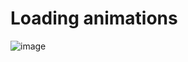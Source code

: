 # Loading animations

![image](https://github.com/abergstream/loading-animation/assets/64410668/7283ba55-ace7-44c0-afc8-0ef5d1e6b38b)
